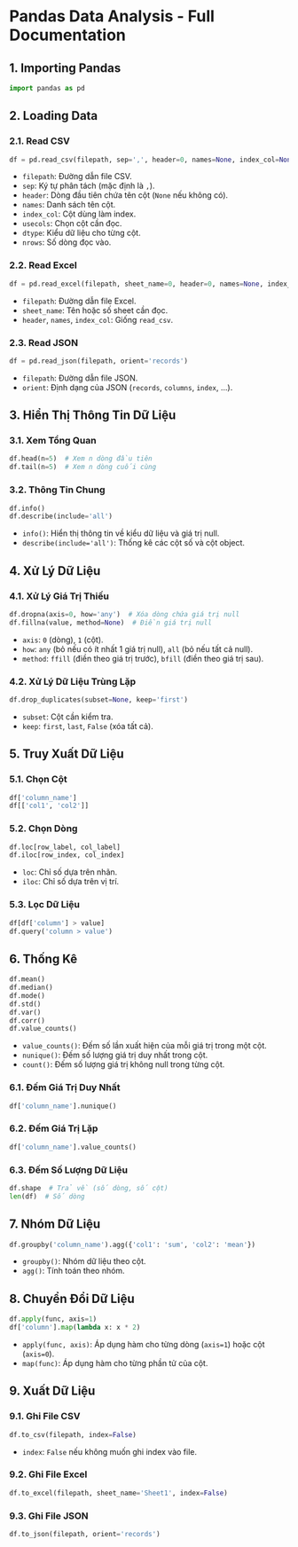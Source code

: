 # Pandas Data Analysis - Full Documentation

## 1. Importing Pandas
```python
import pandas as pd
```

## 2. Loading Data
### 2.1. Read CSV
```python
df = pd.read_csv(filepath, sep=',', header=0, names=None, index_col=None, usecols=None, dtype=None, nrows=None)
```
- `filepath`: Đường dẫn file CSV.
- `sep`: Ký tự phân tách (mặc định là `,`).
- `header`: Dòng đầu tiên chứa tên cột (`None` nếu không có).
- `names`: Danh sách tên cột.
- `index_col`: Cột dùng làm index.
- `usecols`: Chọn cột cần đọc.
- `dtype`: Kiểu dữ liệu cho từng cột.
- `nrows`: Số dòng đọc vào.

### 2.2. Read Excel
```python
df = pd.read_excel(filepath, sheet_name=0, header=0, names=None, index_col=None)
```
- `filepath`: Đường dẫn file Excel.
- `sheet_name`: Tên hoặc số sheet cần đọc.
- `header`, `names`, `index_col`: Giống `read_csv`.

### 2.3. Read JSON
```python
df = pd.read_json(filepath, orient='records')
```
- `filepath`: Đường dẫn file JSON.
- `orient`: Định dạng của JSON (`records`, `columns`, `index`, ...).

## 3. Hiển Thị Thông Tin Dữ Liệu
### 3.1. Xem Tổng Quan
```python
df.head(n=5)  # Xem n dòng đầu tiên
df.tail(n=5)  # Xem n dòng cuối cùng
```

### 3.2. Thông Tin Chung
```python
df.info()
df.describe(include='all')
```
- `info()`: Hiển thị thông tin về kiểu dữ liệu và giá trị null.
- `describe(include='all')`: Thống kê các cột số và cột object.

## 4. Xử Lý Dữ Liệu
### 4.1. Xử Lý Giá Trị Thiếu
```python
df.dropna(axis=0, how='any')  # Xóa dòng chứa giá trị null
df.fillna(value, method=None)  # Điền giá trị null
```
- `axis`: `0` (dòng), `1` (cột).
- `how`: `any` (bỏ nếu có ít nhất 1 giá trị null), `all` (bỏ nếu tất cả null).
- `method`: `ffill` (điền theo giá trị trước), `bfill` (điền theo giá trị sau).

### 4.2. Xử Lý Dữ Liệu Trùng Lặp
```python
df.drop_duplicates(subset=None, keep='first')
```
- `subset`: Cột cần kiểm tra.
- `keep`: `first`, `last`, `False` (xóa tất cả).

## 5. Truy Xuất Dữ Liệu
### 5.1. Chọn Cột
```python
df['column_name']
df[['col1', 'col2']]
```

### 5.2. Chọn Dòng
```python
df.loc[row_label, col_label]
df.iloc[row_index, col_index]
```
- `loc`: Chỉ số dựa trên nhãn.
- `iloc`: Chỉ số dựa trên vị trí.

### 5.3. Lọc Dữ Liệu
```python
df[df['column'] > value]
df.query('column > value')
```

## 6. Thống Kê
```python
df.mean()
df.median()
df.mode()
df.std()
df.var()
df.corr()
df.value_counts()
```
- `value_counts()`: Đếm số lần xuất hiện của mỗi giá trị trong một cột.
- `nunique()`: Đếm số lượng giá trị duy nhất trong cột.
- `count()`: Đếm số lượng giá trị không null trong từng cột.

### 6.1. Đếm Giá Trị Duy Nhất
```python
df['column_name'].nunique()
```

### 6.2. Đếm Giá Trị Lặp
```python
df['column_name'].value_counts()
```

### 6.3. Đếm Số Lượng Dữ Liệu
```python
df.shape  # Trả về (số dòng, số cột)
len(df)  # Số dòng
```

## 7. Nhóm Dữ Liệu
```python
df.groupby('column_name').agg({'col1': 'sum', 'col2': 'mean'})
```
- `groupby()`: Nhóm dữ liệu theo cột.
- `agg()`: Tính toán theo nhóm.

## 8. Chuyển Đổi Dữ Liệu
```python
df.apply(func, axis=1)
df['column'].map(lambda x: x * 2)
```
- `apply(func, axis)`: Áp dụng hàm cho từng dòng (`axis=1`) hoặc cột (`axis=0`).
- `map(func)`: Áp dụng hàm cho từng phần tử của cột.

## 9. Xuất Dữ Liệu
### 9.1. Ghi File CSV
```python
df.to_csv(filepath, index=False)
```
- `index`: `False` nếu không muốn ghi index vào file.

### 9.2. Ghi File Excel
```python
df.to_excel(filepath, sheet_name='Sheet1', index=False)
```

### 9.3. Ghi File JSON
```python
df.to_json(filepath, orient='records')
```


